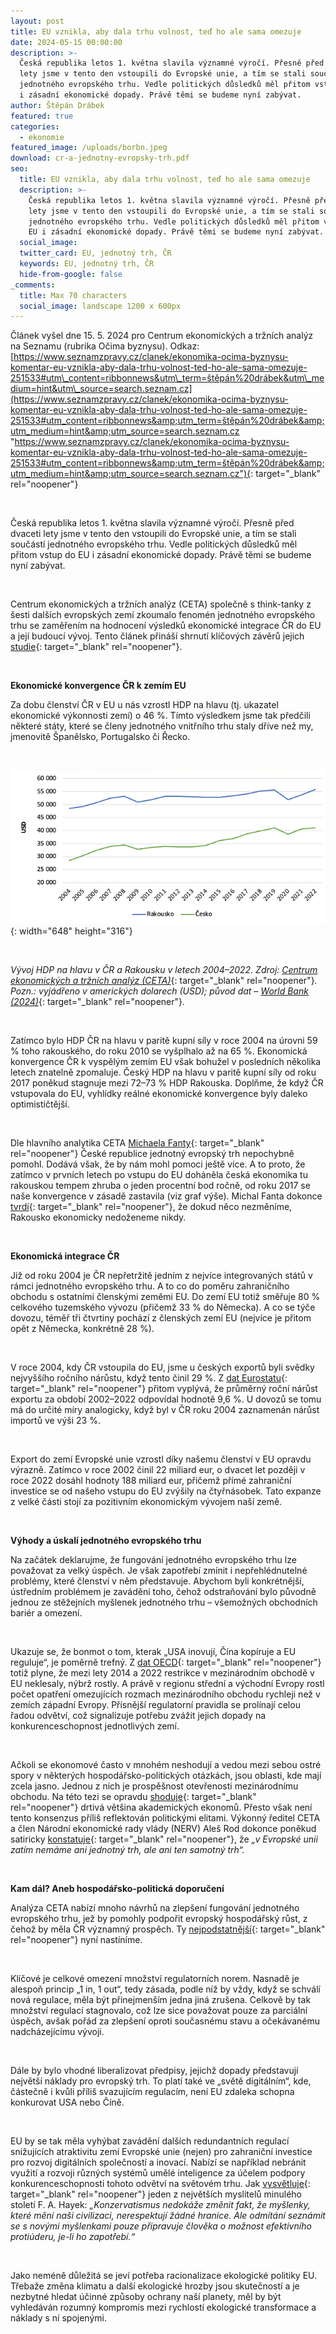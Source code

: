 ```yaml
---
layout: post
title: EU vznikla, aby dala trhu volnost, teď ho ale sama omezuje
date: 2024-05-15 00:00:00
description: >-
  Česká republika letos 1. května slavila významné výročí. Přesně před dvaceti
  lety jsme v tento den vstoupili do Evropské unie, a tím se stali součástí
  jednotného evropského trhu. Vedle politických důsledků měl přitom vstup do EU
  i zásadní ekonomické dopady. Právě těmi se budeme nyní zabývat.
author: Štěpán Drábek
featured: true
categories:
  - ekonomie
featured_image: /uploads/borbn.jpeg
download: cr-a-jednotny-evropsky-trh.pdf
seo:
  title: EU vznikla, aby dala trhu volnost, teď ho ale sama omezuje
  description: >-
    Česká republika letos 1. května slavila významné výročí. Přesně před dvaceti
    lety jsme v tento den vstoupili do Evropské unie, a tím se stali součástí
    jednotného evropského trhu. Vedle politických důsledků měl přitom vstup do
    EU i zásadní ekonomické dopady. Právě těmi se budeme nyní zabývat.
  social_image:
  twitter_card: EU, jednotný trh, ČR
  keywords: EU, jednotný trh, ČR
  hide-from-google: false
_comments:
  title: Max 70 characters
  social_image: landscape 1200 x 600px
---
```

Článek vyšel dne 15. 5. 2024 pro Centrum ekonomických a tržních analýz na Seznamu (rubrika Očima byznysu). Odkaz: [https://www.seznamzpravy.cz/clanek/ekonomika-ocima-byznysu-komentar-eu-vznikla-aby-dala-trhu-volnost-ted-ho-ale-sama-omezuje-251533#utm\_content=ribbonnews&utm\_term=štěpán%20drábek&utm\_medium=hint&utm\_source=search.seznam.cz](https://www.seznamzpravy.cz/clanek/ekonomika-ocima-byznysu-komentar-eu-vznikla-aby-dala-trhu-volnost-ted-ho-ale-sama-omezuje-251533#utm_content=ribbonnews&amp;utm_term=štěpán%20drábek&amp;utm_medium=hint&amp;utm_source=search.seznam.cz "https://www.seznamzpravy.cz/clanek/ekonomika-ocima-byznysu-komentar-eu-vznikla-aby-dala-trhu-volnost-ted-ho-ale-sama-omezuje-251533#utm_content=ribbonnews&amp;utm_term=štěpán%20drábek&amp;utm_medium=hint&amp;utm_source=search.seznam.cz"){: target="_blank" rel="noopener"}

&nbsp;

Česká republika letos 1. května slavila významné výročí. Přesně před dvaceti lety jsme v tento den vstoupili do Evropské unie, a tím se stali součástí jednotného evropského trhu. Vedle politických důsledků měl přitom vstup do EU i zásadní ekonomické dopady. Právě těmi se budeme nyní zabývat.

&nbsp;

Centrum ekonomických a tržních analýz (CETA) společně s think-tanky z šesti dalších evropských zemí zkoumalo fenomén jednotného evropského trhu se zaměřením na hodnocení výsledků ekonomické integrace ČR do EU a její budoucí vývoj. Tento článek přináší shrnutí klíčových závěrů jejich [studie](https://eceta.cz/wp-content/uploads/2024/04/Single-market.pdf){: target="_blank" rel="noopener"}.

&nbsp;

**Ekonomické konvergence ČR k zemím EU**

Za dobu členství ČR v EU u nás vzrostl HDP na hlavu (tj. ukazatel ekonomické výkonnosti zemí) o 46 %. Tímto výsledkem jsme tak předčili některé státy, které se členy jednotného vnitřního trhu staly dříve než my, jmenovitě Španělsko, Portugalsko či Řecko.

&nbsp;

![](/uploads/hdp-cr-a-rakousko.png){: width="648" height="316"}

&nbsp;

*Vývoj HDP na hlavu v ČR a Rakousku v letech 2004–2022. Zdroj:* [*Centrum ekonomických a tržních analýz (CETA)*](https://eceta.cz/wp-content/uploads/2024/04/Single-market.pdf){: target="_blank" rel="noopener"}*. Pozn.: vyjádřeno v amerických dolarech (USD); původ dat –* [*World Bank (2024)*](https://data.worldbank.org/indicator/NY.GDP.PCAP.PP.KD?end=2022&amp;locations=CZ+-AT-CZ&amp;start=2004){: target="_blank" rel="noopener"}*.*

&nbsp;

Zatímco bylo HDP ČR na hlavu v paritě kupní síly v roce 2004 na úrovni 59 % toho rakouského, do roku 2010 se vyšplhalo až na 65 %. Ekonomická konvergence ČR k vyspělým zemím EU však bohužel v posledních několika letech znatelně zpomaluje. Český HDP na hlavu v paritě kupní síly od roku 2017 poněkud stagnuje mezi 72–73 % HDP Rakouska. Doplňme, že když ČR vstupovala do EU, vyhlídky reálné ekonomické konvergence byly daleko optimističtější.

&nbsp;

Dle hlavního analytika CETA [Michaela Fanty](https://libinst.cz/analyza-cesko-vyznamne-tezi-z-evropskeho-trhu-ale-bruselske-regulace-jsou-mnohdy-neefektivni/){: target="_blank" rel="noopener"} České republice jednotný evropský trh nepochybně pomohl. Dodává však, že by nám mohl pomoci ještě více. A to proto, že zatímco v prvních letech po vstupu do EU doháněla česká ekonomika tu rakouskou tempem zhruba o jeden procentní bod ročně, od roku 2017 se naše konvergence v zásadě zastavila (viz graf výše). Michal Fanta dokonce [tvrdí](https://libinst.cz/analyza-cesko-vyznamne-tezi-z-evropskeho-trhu-ale-bruselske-regulace-jsou-mnohdy-neefektivni/){: target="_blank" rel="noopener"}, že dokud něco nezměníme, Rakousko ekonomicky nedoženeme nikdy.

&nbsp;

**Ekonomická integrace ČR**

Již od roku 2004 je ČR nepřetržitě jedním z nejvíce integrovaných států v rámci jednotného evropského trhu. A to co do poměru zahraničního obchodu s ostatními členskými zeměmi EU. Do zemí EU totiž směřuje 80 % celkového tuzemského vývozu (přičemž 33 % do Německa). A co se týče dovozu, téměř tři čtvrtiny pochází z členských zemí EU (nejvíce je přitom opět z Německa, konkrétně 28 %).

&nbsp;

V roce 2004, kdy ČR vstoupila do EU, jsme u českých exportů byli svědky nejvyššího ročního nárůstu, když tento činil 29 %. Z [dat Eurostatu](https://ec.europa.eu/eurostat/databrowser/bookmark/a53d60f3-%209227-4d4b-a487-9f0c1f5fb965?lang=en){: target="_blank" rel="noopener"} přitom vyplývá, že průměrný roční nárůst exportu za období 2002–2022 odpovídal hodnotě 9,6 %. U dovozů se tomu má do určité míry analogicky, když byl v ČR roku 2004 zaznamenán nárůst importů ve výši 23 %.

&nbsp;

Export do zemí Evropské unie vzrostl díky našemu členství v EU opravdu výrazně. Zatímco v roce 2002 činil 22 miliard eur, o dvacet let později v roce 2022 dosáhl hodnoty 188 miliard eur, přičemž přímé zahraniční investice se od našeho vstupu do EU zvýšily na čtyřnásobek. Tato expanze z velké části stojí za pozitivním ekonomickým vývojem naší země.

&nbsp;

**Výhody a úskalí jednotného evropského trhu**

Na začátek deklarujme, že fungování jednotného evropského trhu lze považovat za velký úspěch. Je však zapotřebí zmínit i nepřehlédnutelné problémy, které členství v něm představuje. Abychom byli konkrétnější, ústředním problémem je zavádění toho, čehož odstraňování bylo původně jednou ze stěžejních myšlenek jednotného trhu – všemožných obchodních bariér a omezení.

&nbsp;

Ukazuje se, že bonmot o tom, kterak „USA inovují, Čína kopíruje a EU reguluje“, je poměrně trefný. Z [dat OECD](https://stats.oecd.org/Index.aspx?DataSetCode=STRI){: target="_blank" rel="noopener"} totiž plyne, že mezi lety 2014 a 2022 restrikce v mezinárodním obchodě v EU neklesaly, nýbrž rostly. A právě v regionu střední a východní Evropy rostl počet opatření omezujících rozmach mezinárodního obchodu rychleji než v zemích západní Evropy. Přísnější regulatorní pravidla se prolínají celou řadou odvětví, což signalizuje potřebu zvážit jejich dopady na konkurenceschopnost jednotlivých zemí.

&nbsp;

Ačkoli se ekonomové často v mnohém neshodují a vedou mezi sebou ostré spory v některých hospodářsko-politických otázkách, jsou oblasti, kde mají zcela jasno. Jednou z nich je prospěšnost otevřenosti mezinárodnímu obchodu. Na této tezi se opravdu [shoduje](https://www.kentclarkcenter.org/surveys/free-trade/){: target="_blank" rel="noopener"} drtivá většina akademických ekonomů. Přesto však není tento konsenzus příliš reflektován politickými elitami. Výkonný ředitel CETA a člen Národní ekonomické rady vlády (NERV) Aleš Rod dokonce poněkud satiricky [konstatuje](https://libinst.cz/analyza-cesko-vyznamne-tezi-z-evropskeho-trhu-ale-bruselske-regulace-jsou-mnohdy-neefektivni/){: target="_blank" rel="noopener"}, že *„v Evropské unii zatím nemáme ani jednotný trh, ale ani ten samotný trh“.*

&nbsp;

**Kam dál? Aneb hospodářsko-politická doporučení**

Analýza CETA nabízí mnoho návrhů na zlepšení fungování jednotného evropského trhu, jež by pomohly podpořit evropský hospodářský růst, z čehož by měla ČR významný prospěch. Ty [nejpodstatnější](https://eceta.cz/analyza-cesko-vyznamne-tezi-z-evropskeho-trhu-ale-bruselske-regulace-jsou-mnohdy-neefektivni/){: target="_blank" rel="noopener"} nyní nastíníme.

&nbsp;

Klíčové je celkové omezení množství regulatorních norem. Nasnadě je alespoň princip „1 in, 1 out“, tedy zásada, podle níž by vždy, když se schválí nová regulace, měla být přinejmenším jedna jiná zrušena. Celkově by tak množství regulací stagnovalo, což lze sice považovat pouze za parciální úspěch, avšak pořád za zlepšení oproti současnému stavu a očekávanému nadcházejícímu vývoji.

&nbsp;

Dále by bylo vhodné liberalizovat předpisy, jejichž dopady představují největší náklady pro evropský trh. To platí také ve „světě digitálním“, kde, částečně i kvůli příliš svazujícím regulacím, není EU zdaleka schopna konkurovat USA nebo Číně.

&nbsp;

EU by se tak měla vyhýbat zavádění dalších redundantních regulací snižujících atraktivitu zemí Evropské unie (nejen) pro zahraniční investice pro rozvoj digitálních společností a inovací. Nabízí se například nebránit využití a rozvoji různých systémů umělé inteligence za účelem podpory konkurenceschopnosti tohoto odvětví na světovém trhu. Jak [vysvětluje](https://shop.libinst.cz/osudna-domyslivost/){: target="_blank" rel="noopener"} jeden z největších myslitelů minulého století F. A. Hayek: *„Konzervatismus nedokáže změnit fakt, že myšlenky, které mění naši civilizaci, nerespektují žádné hranice. Ale odmítání seznámit se s novými myšlenkami pouze připravuje člověka o možnost efektivního protiúderu, je-li ho zapotřebí.“*

&nbsp;

Jako neméně důležitá se jeví potřeba racionalizace ekologické politiky EU. Třebaže změna klimatu a další ekologické hrozby jsou skutečností a je nezbytné hledat účinné způsoby ochrany naší planety, měl by být vyhledáván rozumný kompromis mezi rychlostí ekologické transformace a náklady s ní spojenými.
